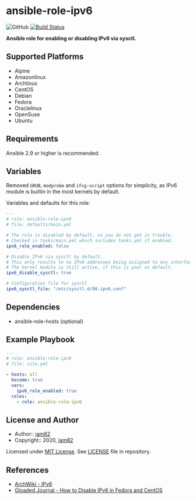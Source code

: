 # ansible-role-ipv6

![GitHub](https://img.shields.io/github/license/jam82/ansible-role-ipv6) [![Build Status](https://travis-ci.org/jam82/ansible-role-ipv6.svg?branch=master)](https://travis-ci.org/jam82/ansible-role-ipv6)

**Ansible role for enabling or disabling IPv6 via sysctl.**

## Supported Platforms

- Alpine
- Amazonlinux
- Archlinux
- CentOS
- Debian
- Fedora
- Oraclelinux
- OpenSuse
- Ubuntu

## Requirements

Ansible 2.9 or higher is recommended.

## Variables

Removed `GRUB`, `modprobe` and `ifcg-script` options for simplicity,
as IPv6 module is builtin in the most kernels by default.

Variables and defaults for this role:

```yaml
---
# role: ansible-role-ipv6
# file: defaults/main.yml

# The role is disabled by default, so you do not get in trouble.
# Checked in tasks/main.yml which includes tasks.yml if enabled.
ipv6_role_enabled: false

# Disable IPv6 via sysctl by default.
# This only results to no IPv6 addresses being assigned to any interface.
# The kernel module is still active, if this is your os default.
ipv6_disable_sysctl: true

# Configuration file for sysctl
ipv6_sysctl_file: "/etc/sysctl.d/98-ipv6.conf"
```

## Dependencies

- ansible-role-hosts (optional)

## Example Playbook

```yaml
---
# role: ansible-role-ipv6
# file: site.yml

- hosts: all
  become: true
  vars:
    ipv6_role_enabled: true
  roles:
    - role: ansible-role-ipv6
```

## License and Author

- Author:: [jam82](https://github.com/jam82/)
- Copyright:: 2020, [jam82](https://github.com/jam82/)

Licensed under [MIT License](https://opensource.org/licenses/MIT).
See [LICENSE](https://github.com/jam82/ansible-role-ipv6/blob/master/LICENSE) file in repository.

## References

- [ArchWiki - IPv6](https://wiki.archlinux.org/index.php/IPv6)
- [Gloaded Journal - How to Disable IPv6 in Fedora and CentOS](https://www.g-loaded.eu/2008/05/12/how-to-disable-ipv6-in-fedora-and-centos/)
